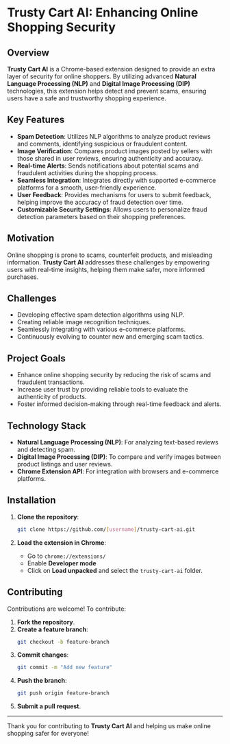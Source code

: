 # Trusty Cart AI: Enhancing Online Shopping Security

## Overview
**Trusty Cart AI** is a Chrome-based extension designed to provide an extra layer of security for online shoppers. By utilizing advanced **Natural Language Processing (NLP)** and **Digital Image Processing (DIP)** technologies, this extension helps detect and prevent scams, ensuring users have a safe and trustworthy shopping experience.

## Key Features
- **Spam Detection**: Utilizes NLP algorithms to analyze product reviews and comments, identifying suspicious or fraudulent content.
- **Image Verification**: Compares product images posted by sellers with those shared in user reviews, ensuring authenticity and accuracy.
- **Real-time Alerts**: Sends notifications about potential scams and fraudulent activities during the shopping process.
- **Seamless Integration**: Integrates directly with supported e-commerce platforms for a smooth, user-friendly experience.
- **User Feedback**: Provides mechanisms for users to submit feedback, helping improve the accuracy of fraud detection over time.
- **Customizable Security Settings**: Allows users to personalize fraud detection parameters based on their shopping preferences.

## Motivation
Online shopping is prone to scams, counterfeit products, and misleading information. **Trusty Cart AI** addresses these challenges by empowering users with real-time insights, helping them make safer, more informed purchases.

## Challenges
- Developing effective spam detection algorithms using NLP.
- Creating reliable image recognition techniques.
- Seamlessly integrating with various e-commerce platforms.
- Continuously evolving to counter new and emerging scam tactics.

## Project Goals
- Enhance online shopping security by reducing the risk of scams and fraudulent transactions.
- Increase user trust by providing reliable tools to evaluate the authenticity of products.
- Foster informed decision-making through real-time feedback and alerts.

## Technology Stack
- **Natural Language Processing (NLP)**: For analyzing text-based reviews and detecting spam.
- **Digital Image Processing (DIP)**: To compare and verify images between product listings and user reviews.
- **Chrome Extension API**: For integration with browsers and e-commerce platforms.

## Installation

1. **Clone the repository**:
    ```bash
    git clone https://github.com/[username]/trusty-cart-ai.git
    ```

2. **Load the extension in Chrome**:
    - Go to `chrome://extensions/`
    - Enable **Developer mode**
    - Click on **Load unpacked** and select the `trusty-cart-ai` folder.

## Contributing

Contributions are welcome! To contribute:

1. **Fork the repository**.
2. **Create a feature branch**:
    ```bash
    git checkout -b feature-branch
    ```
3. **Commit changes**:
    ```bash
    git commit -m "Add new feature"
    ```
4. **Push the branch**:
    ```bash
    git push origin feature-branch
    ```
5. **Submit a pull request**.

---

Thank you for contributing to **Trusty Cart AI** and helping us make online shopping safer for everyone!
